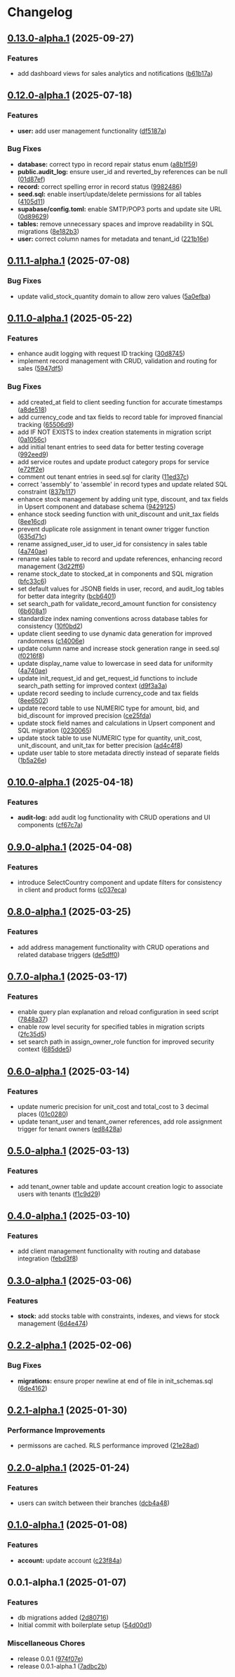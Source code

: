 # Changelog

## [0.13.0-alpha.1](https://github.com/EchoChart/echochart/compare/echochart-supabase-v0.12.0-alpha.1...echochart-supabase-v0.13.0-alpha.1) (2025-09-27)


### Features

* add dashboard views for sales analytics and notifications ([b61b17a](https://github.com/EchoChart/echochart/commit/b61b17a69ce65eaefca464c6b5f7a6d569ceafbe))

## [0.12.0-alpha.1](https://github.com/EchoChart/echochart/compare/echochart-supabase-v0.11.1-alpha.1...echochart-supabase-v0.12.0-alpha.1) (2025-07-18)


### Features

* **user:** add user management functionality ([df5187a](https://github.com/EchoChart/echochart/commit/df5187a477364616f9f3d0ef224b947284d83c84))


### Bug Fixes

* **database:** correct typo in record repair status enum ([a8b1f59](https://github.com/EchoChart/echochart/commit/a8b1f5993db142f6c94ca4c41f5b9ca080dac44e))
* **public.audit_log:** ensure user_id and reverted_by references can be null ([01d87ef](https://github.com/EchoChart/echochart/commit/01d87efca86d3183470e126df779d124165fc0bc))
* **record:** correct spelling error in record status ([9982486](https://github.com/EchoChart/echochart/commit/998248695471d5cae4de9517e327e3b394584ad0))
* **seed.sql:** enable insert/update/delete permissions for all tables ([4105d11](https://github.com/EchoChart/echochart/commit/4105d11b570cbb08158dacd36361d1e2f712dd07))
* **supabase/config.toml:** enable SMTP/POP3 ports and update site URL ([0d89629](https://github.com/EchoChart/echochart/commit/0d89629cb30f77e038796ebfa03b884bba0e9369))
* **tables:** remove unnecessary spaces and improve readability in SQL migrations ([8e182b3](https://github.com/EchoChart/echochart/commit/8e182b33e88f2ef9f8716ed109c7cf5d9990036b))
* **user:** correct column names for metadata and tenant_id ([221b16e](https://github.com/EchoChart/echochart/commit/221b16ed4fa7089ca7930a0aab5799786ee92c80))

## [0.11.1-alpha.1](https://github.com/EchoChart/echochart/compare/echochart-supabase-v0.11.0-alpha.1...echochart-supabase-v0.11.1-alpha.1) (2025-07-08)


### Bug Fixes

* update valid_stock_quantity domain to allow zero values ([5a0efba](https://github.com/EchoChart/echochart/commit/5a0efbafce6966da08ff6c3ae1d19851f4c9e8fb))

## [0.11.0-alpha.1](https://github.com/EchoChart/echochart/compare/echochart-supabase-v0.10.0-alpha.1...echochart-supabase-v0.11.0-alpha.1) (2025-05-22)


### Features

* enhance audit logging with request ID tracking ([30d8745](https://github.com/EchoChart/echochart/commit/30d8745e771eb7ed6066c0aa43ec906f36b71e02))
* implement record management with CRUD, validation and routing for sales ([5947df5](https://github.com/EchoChart/echochart/commit/5947df571e226c8591cddead67071341418c0f40))


### Bug Fixes

* add created_at field to client seeding function for accurate timestamps ([a8de518](https://github.com/EchoChart/echochart/commit/a8de5188575fa395cf850f91490629350b80aa33))
* add currency_code and tax fields to record table for improved financial tracking ([65506d9](https://github.com/EchoChart/echochart/commit/65506d943b7a2d3c25f2c85aca81445108419f1f))
* add IF NOT EXISTS to index creation statements in migration script ([0a1056c](https://github.com/EchoChart/echochart/commit/0a1056c7245d4e09e9f460cba0bfd65a04db3a5c))
* add initial tenant entries to seed data for better testing coverage ([992eed9](https://github.com/EchoChart/echochart/commit/992eed90c23c6d7d499f68e616a58b42bc0b69af))
* add service routes and update product category props for service ([e72ff2e](https://github.com/EchoChart/echochart/commit/e72ff2e32d86b47ef4f900feb0a0947026ff833f))
* comment out tenant entries in seed.sql for clarity ([11ed37c](https://github.com/EchoChart/echochart/commit/11ed37c28b6760965514db8a14ba875ac1f9a850))
* correct 'assembly' to 'assemble' in record types and update related SQL constraint ([837b117](https://github.com/EchoChart/echochart/commit/837b11730f9f529065786ba7bad09f53f576787f))
* enhance stock management by adding unit type, discount, and tax fields in Upsert component and database schema ([9429125](https://github.com/EchoChart/echochart/commit/9429125534e9eead1923eef813c7afea32972978))
* enhance stock seeding function with unit_discount and unit_tax fields ([8ee16cd](https://github.com/EchoChart/echochart/commit/8ee16cd6fa816773230af4883af6f3fba6f7c137))
* prevent duplicate role assignment in tenant owner trigger function ([635d71c](https://github.com/EchoChart/echochart/commit/635d71c1a49438a6bb1432020725f5ed71e6af30))
* rename assigned_user_id to user_id for consistency in sales table ([4a740ae](https://github.com/EchoChart/echochart/commit/4a740ae18bdb42fdf6b2c2dc498666566ac3313e))
* rename sales table to record and update references, enhancing record management ([3d22ff6](https://github.com/EchoChart/echochart/commit/3d22ff6bd226216f9bed2a33672a05db30a6c64e))
* rename stock_date to stocked_at in components and SQL migration ([bfc33c6](https://github.com/EchoChart/echochart/commit/bfc33c6e3dec072e2b84be99e87043de3159c854))
* set default values for JSONB fields in user, record, and audit_log tables for better data integrity ([bcb6401](https://github.com/EchoChart/echochart/commit/bcb64011572e9bf2def8b4d84446ceb0944668c5))
* set search_path for validate_record_amount function for consistency ([6b608a1](https://github.com/EchoChart/echochart/commit/6b608a1515e84c94e396c9d33a03fb8828501820))
* standardize index naming conventions across database tables for consistency ([10f0bd2](https://github.com/EchoChart/echochart/commit/10f0bd29acbae5791156fa522348a15320c49996))
* update client seeding to use dynamic data generation for improved randomness ([c14006e](https://github.com/EchoChart/echochart/commit/c14006e876b1f1a40309ed361987aa2b597fec47))
* update column name and increase stock generation range in seed.sql ([f0216f8](https://github.com/EchoChart/echochart/commit/f0216f8a419e46b39cc6389f7217d796f95e3037))
* update display_name value to lowercase in seed data for uniformity ([4a740ae](https://github.com/EchoChart/echochart/commit/4a740ae18bdb42fdf6b2c2dc498666566ac3313e))
* update init_request_id and get_request_id functions to include search_path setting for improved context ([d9f3a3a](https://github.com/EchoChart/echochart/commit/d9f3a3a0b0ea3f239fd9d38c4ddc5f68b3ddedcf))
* update record seeding to include currency_code and tax fields ([8ee6502](https://github.com/EchoChart/echochart/commit/8ee6502d13291e9033b857de8997eea99e5a25fd))
* update record table to use NUMERIC type for amount, bid, and bid_discount for improved precision ([ce25fda](https://github.com/EchoChart/echochart/commit/ce25fda9ebca9f8243d2c392a5d242e3d1a35ebc))
* update stock field names and calculations in Upsert component and SQL migration ([0230065](https://github.com/EchoChart/echochart/commit/02300650d6289436daab114c8430adacabf04fe4))
* update stock table to use NUMERIC type for quantity, unit_cost, unit_discount, and unit_tax for better precision ([ad4c4f8](https://github.com/EchoChart/echochart/commit/ad4c4f8172ef27e8235925726564558312b75162))
* update user table to store metadata directly instead of separate fields ([1b5a26e](https://github.com/EchoChart/echochart/commit/1b5a26e9de99e2cb6bc13a5ada3d3223b7b469a8))

## [0.10.0-alpha.1](https://github.com/EchoChart/echochart/compare/echochart-supabase-v0.9.0-alpha.1...echochart-supabase-v0.10.0-alpha.1) (2025-04-18)


### Features

* **audit-log:** add audit log functionality with CRUD operations and UI components ([cf67c7a](https://github.com/EchoChart/echochart/commit/cf67c7a1155bbd108ca8ad96e6ce9d0082bb73df))

## [0.9.0-alpha.1](https://github.com/EchoChart/echochart/compare/echochart-supabase-v0.8.0-alpha.1...echochart-supabase-v0.9.0-alpha.1) (2025-04-08)


### Features

* introduce SelectCountry component and update filters for consistency in client and product forms ([c037eca](https://github.com/EchoChart/echochart/commit/c037eca085ba1477c2a3cb2313f8d96d35613830))

## [0.8.0-alpha.1](https://github.com/EchoChart/echochart/compare/echochart-supabase-v0.7.0-alpha.1...echochart-supabase-v0.8.0-alpha.1) (2025-03-25)


### Features

* add address management functionality with CRUD operations and related database triggers ([de5dff0](https://github.com/EchoChart/echochart/commit/de5dff0390086010b1d4f37df7900c12741fec61))

## [0.7.0-alpha.1](https://github.com/EchoChart/echochart/compare/echochart-supabase-v0.6.0-alpha.1...echochart-supabase-v0.7.0-alpha.1) (2025-03-17)


### Features

* enable query plan explanation and reload configuration in seed script ([7848a37](https://github.com/EchoChart/echochart/commit/7848a37b504ca2eb2a75669140e541b8ce73933c))
* enable row level security for specified tables in migration scripts ([2fc35d5](https://github.com/EchoChart/echochart/commit/2fc35d523074819493a1929071e7064ccd28ce57))
* set search path in assign_owner_role function for improved security context ([685dde5](https://github.com/EchoChart/echochart/commit/685dde56934f2cf6fd4ad77b010a0001f7ea6821))

## [0.6.0-alpha.1](https://github.com/EchoChart/echochart/compare/echochart-supabase-v0.5.0-alpha.1...echochart-supabase-v0.6.0-alpha.1) (2025-03-14)


### Features

* update numeric precision for unit_cost and total_cost to 3 decimal places ([01c0280](https://github.com/EchoChart/echochart/commit/01c028000a2c797621ead39ffd3e6f44c041068b))
* update tenant_user and tenant_owner references, add role assignment trigger for tenant owners ([ed8428a](https://github.com/EchoChart/echochart/commit/ed8428a6e6adade1b4b24884929fef8255908d21))

## [0.5.0-alpha.1](https://github.com/EchoChart/echochart/compare/echochart-supabase-v0.4.0-alpha.1...echochart-supabase-v0.5.0-alpha.1) (2025-03-13)


### Features

* add tenant_owner table and update account creation logic to associate users with tenants ([f1c9d29](https://github.com/EchoChart/echochart/commit/f1c9d29eb65d7f51848a1416c53be98c56011669))

## [0.4.0-alpha.1](https://github.com/EchoChart/echochart/compare/echochart-supabase-v0.3.0-alpha.1...echochart-supabase-v0.4.0-alpha.1) (2025-03-10)


### Features

* add client management functionality with routing and database integration ([febd3f8](https://github.com/EchoChart/echochart/commit/febd3f84cbfbc5bba66f2a8cf1d00937b3919651))

## [0.3.0-alpha.1](https://github.com/EchoChart/echochart/compare/echochart-supabase-v0.2.2-alpha.1...echochart-supabase-v0.3.0-alpha.1) (2025-03-06)


### Features

* **stock:** add stocks table with constraints, indexes, and views for stock management ([6d4e474](https://github.com/EchoChart/echochart/commit/6d4e4745106ef081c1f802de1fd886c911ade11f))

## [0.2.2-alpha.1](https://github.com/EchoChart/echochart/compare/echochart-supabase-v0.2.1-alpha.1...echochart-supabase-v0.2.2-alpha.1) (2025-02-06)


### Bug Fixes

* **migrations:** ensure proper newline at end of file in init_schemas.sql ([6de4162](https://github.com/EchoChart/echochart/commit/6de416228cc0f32ce9afe58625783ea52126347e))

## [0.2.1-alpha.1](https://github.com/EchoChart/echochart/compare/echochart-supabase-v0.2.0-alpha.1...echochart-supabase-v0.2.1-alpha.1) (2025-01-30)


### Performance Improvements

* permissons are cached. RLS performance improved ([21e28ad](https://github.com/EchoChart/echochart/commit/21e28adb21c22bd1297bde1ff534532127f9dd49))

## [0.2.0-alpha.1](https://github.com/EchoChart/echochart/compare/echochart-supabase-v0.1.0-alpha.1...echochart-supabase-v0.2.0-alpha.1) (2025-01-24)


### Features

* users can switch between their branches ([dcb4a48](https://github.com/EchoChart/echochart/commit/dcb4a489407436c32cc650ac93a73db698f5010b))

## [0.1.0-alpha.1](https://github.com/EchoChart/echochart/compare/echochart-supabase-v0.0.1-alpha.1...echochart-supabase-v0.1.0-alpha.1) (2025-01-08)


### Features

* **account:** update account ([c23f84a](https://github.com/EchoChart/echochart/commit/c23f84a790c03cb35d6241b668bb57d9f02737b7))

## 0.0.1-alpha.1 (2025-01-07)


### Features

* db migrations added ([2d80716](https://github.com/EchoChart/echochart/commit/2d8071644c43ab112f0cf16d22b19078746862df))
* Initial commit with boilerplate setup ([54d00d1](https://github.com/EchoChart/echochart/commit/54d00d17fd3852455070082322817b76cff7ea48))


### Miscellaneous Chores

* release 0.0.1 ([974f07e](https://github.com/EchoChart/echochart/commit/974f07e750591bff3d27bbdd8d74b7d265683304))
* release 0.0.1-alpha.1 ([7adbc2b](https://github.com/EchoChart/echochart/commit/7adbc2bfa4437a6f750bb9ed33809ee06c470ae6))
